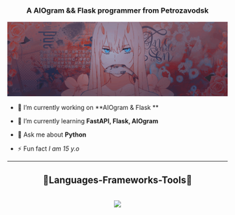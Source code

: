 <h3 align="center">A AIOgram && Flask programmer from Petrozavodsk</h3>

<div align="center">
    <img src="https://github.com/NxtaSunstrike/NxtaSunstrike/blob/main/assets/Banner.gif"/><br/>
</div>



- 🔭 I’m currently working on **AIOgram & Flask **

- 🌱 I’m currently learning **FastAPI, Flask, AIOgram**

- 💬 Ask me about **Python**

- ⚡ Fun fact *I am 15 y.o*



<hr/>
    <h2 align="center">👻Languages-Frameworks-Tools👻</h2>
<br/>

<div align="center">
    <img src="https://skillicons.dev/icons?i=bootstrap,html,vscode,javascript,python,docker,flask,fastapi"/><br/>
    
</div>
